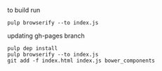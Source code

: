 to build run

    pulp browserify --to index.js


updating gh-pages branch

    pulp dep install
    pulp browserify --to index.js
    git add -f index.html index.js bower_components
